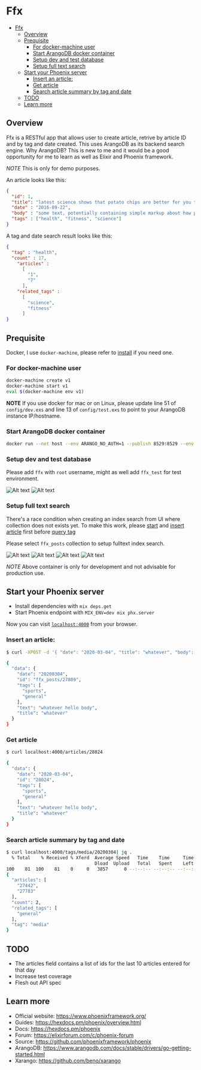 # Ffx

- [Ffx](#ffx)
  - [Overview](#overview)
  - [Prequisite](#prequisite)
    - [For docker-machine user](#for-docker-machine-user)
    - [Start ArangoDB docker container](#start-arangodb-docker-container)
    - [Setup dev and test database](#setup-dev-and-test-database)
    - [Setup full text search](#setup-full-text-search)
  - [Start your Phoenix server](#start-your-phoenix-server)
    - [Insert an article:](#insert-an-article)
    - [Get article](#get-article)
    - [Search article summary by tag and date](#search-article-summary-by-tag-and-date)
  - [TODO](#todo)
  - [Learn more](#learn-more)

## Overview

Ffx is a RESTful app that allows user to create article, retrive by article ID and
by tag and date created. This uses ArangoDB as its backend search engine. Why ArangoDB?
This is new to me and it would be a good opportunity for me to learn as well as Elixir
and Phoenix framework.

_NOTE_ This is only for demo purposes.

An article looks like this:

```json
{
  "id": 1,
  "title": "latest science shows that potato chips are better for you than sugar",
  "date" : "2016-09-22",
  "body" : "some text, potentially containing simple markup about how potato chips are great",
  "tags" : ["health", "fitness", "science"]
}
```

A tag and date search result looks like this:

```json
{
  "tag" : "health",
  "count" : 17,
    "articles" :
      [
        "1",
        "7"
      ],
    "related_tags" :
      [
        "science",
        "fitness"
      ]
}
```

## Prequisite

Docker, I use `docker-machine`, please refer to [install](https://docs.docker.com/install/) if you need one.

### For docker-machine user

```bash
docker-machine create v1
docker-machine start v1
eval $(docker-machine env v1)
```

**NOTE** If you use docker for mac or on Linux, please update line 51 of `config/dev.exs` and line 13 of `config/test.exs` to point to your
ArangoDB instance IP/hostname.

### Start ArangoDB docker container

```bash
docker run --net host --env ARANGO_NO_AUTH=1 --publish 8529:8529 --env ARANGO_NO_AUTH=1 arangodb/arangodb
```

### Setup dev and test database

Please add `ffx` with `root` username, might as well add `ffx_test` for test environment.

![Alt text](./assets/createdb.png?raw=true "add database")
![Alt text](./assets/createdb&#32;name&#32;and&#32;username.png?raw=true "create database and username")

### Setup full text search

There's a race condition when creating an index search from UI where collection does not exists yet. To make this work, please [start](#start-your-phoenix-server)
and [insert article](#insert-an-article) first before [query tag](#search-article-summary-by-tag-and-date)

Please select `ffx_posts` collection to setup fulltext index search.

![Alt text](./assets/select&#32;db.png?raw=true "select database")
![Alt text](./assets/click&#32;collection.png?raw=true "collection")
![Alt text](./assets/select&#32;full&#32;text&#32;index.png?raw=true "select database")
![Alt text](./assets/configure&#32;fulltext&#32;search.png?raw=true "select database")

*NOTE* Above container is only for development and not advisable for production use. 

## Start your Phoenix server

- Install dependencies with `mix deps.get`
- Start Phoenix endpoint with `MIX_ENV=dev mix phx.server`

Now you can visit [`localhost:4000`](http://localhost:4000) from your browser.

### Insert an article:

```bash
$ curl -XPOST -d '{ "date": "2020-03-04", "title": "whatever", "body": "whatever hello body", "tags": ["sports", "general"] }' -H 'Content-type: application/json' localhost:4000/articles

{
  "data": {
    "date": "20200304",
    "id": "ffx_posts/27809",
    "tags": [
      "sports",
      "general"
    ],
    "text": "whatever hello body",
    "title": "whatever"
  }
}
```

### Get article

```bash
$ curl localhost:4000/articles/28024

{
  "data": {
    "date": "2020-03-04",
    "id": "28024",
    "tags": [
      "sports",
      "general"
    ],
    "text": "whatever hello body",
    "title": "whatever"
  }
}
```

### Search article summary by tag and date

```bash
$ curl localhost:4000/tags/media/20200304| jq .
  % Total    % Received % Xferd  Average Speed   Time    Time     Time  Current
                                 Dload  Upload   Total   Spent    Left  Speed
100    81  100    81    0     0   3857      0 --:--:-- --:--:-- --:--:--  4050
{
  "articles": [
    "27442",
    "27783"
  ],
  "count": 2,
  "related_tags": [
    "general"
  ],
  "tag": "media"
}
```

## TODO

- The articles field contains a list of ids for the last 10 articles entered for that day
- Increase test coverage
- Flesh out API spec

## Learn more

- Official website: https://www.phoenixframework.org/
- Guides: https://hexdocs.pm/phoenix/overview.html
- Docs: https://hexdocs.pm/phoenix
- Forum: https://elixirforum.com/c/phoenix-forum
- Source: https://github.com/phoenixframework/phoenix
- ArangoDB: https://www.arangodb.com/docs/stable/drivers/go-getting-started.html
- Xarango: https://github.com/beno/xarango